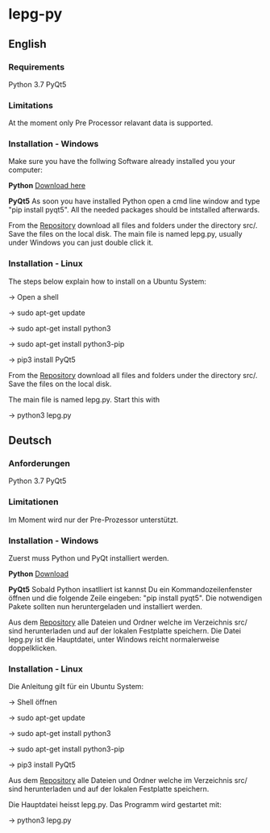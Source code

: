 # lepg-py

## English

### Requirements
Python 3.7
PyQt5

### Limitations 
At the moment only Pre Processor relavant data is supported. 

### Installation - Windows
Make sure you have the follwing Software already installed you your computer:

**Python** [Download here](https://www.python.org/)

**PyQt5** As soon you have installed Python open a cmd line window and type "pip install pyqt5". All the needed packages should be intstalled afterwards.

From the [Repository](https://github.com/stefanino-ch/lepg-py/tree/stable) download all files and folders under the directory src/. Save the files on the local disk. 
The main file is named lepg.py, usually under Windows you can just double click it. 

### Installation - Linux
The steps below explain how to install on a Ubuntu System: 

-> Open a shell

-> sudo apt-get update

-> sudo apt-get install python3 

-> sudo apt-get install python3-pip

-> pip3 install PyQt5

From the [Repository](https://github.com/stefanino-ch/lepg-py/tree/stable) download all files and folders under the directory src/. Save the files on the local disk. 

The main file is named lepg.py. Start this with

-> python3 lepg.py

## Deutsch

### Anforderungen
Python 3.7
PyQt5

### Limitationen
Im Moment wird nur der Pre-Prozessor unterstützt.

### Installation - Windows
Zuerst muss Python und PyQt installiert werden. 

**Python** [Download](https://www.python.org/)

**PyQt5** Sobald Python insatlliert ist kannst Du ein Kommandozeilenfenster öffnen und die folgende Zeile eingeben: "pip install pyqt5". Die notwendigen Pakete sollten nun heruntergeladen und installiert werden. 

Aus dem [Repository](https://github.com/stefanino-ch/lepg-py/tree/stable) alle Dateien und Ordner welche im Verzeichnis src/ sind herunterladen und auf der lokalen Festplatte speichern. 
Die Datei lepg.py ist die Hauptdatei, unter Windows reicht normalerweise doppelklicken. 

### Installation - Linux
Die Anleitung gilt für ein Ubuntu System: 

-> Shell öffnen

-> sudo apt-get update

-> sudo apt-get install python3 

-> sudo apt-get install python3-pip

-> pip3 install PyQt5

Aus dem [Repository](https://github.com/stefanino-ch/lepg-py/tree/stable) alle Dateien und Ordner welche im Verzeichnis src/ sind herunterladen und auf der lokalen Festplatte speichern. 

Die Hauptdatei heisst lepg.py. Das Programm wird gestartet mit:

-> python3 lepg.py
